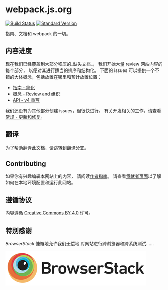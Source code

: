 # webpack.js.org

[![Build Status][13]][10]
[![Standard Version][12]][11]

指南、文档和 webpack 的一切。


## 内容进度

现在我们已经覆盖到大部分积压的_缺失文档_，
我们开始大量 review 网站内容的每个部分，
以便对其进行适当的排序和结构化。
下面的 issues 可以提供一个不错的大体概念，包括放置在哪里和预计放置位置：

- [指南 - 简化][1]
- [概念 - Review and 组织][2]
- [API - v4 重写][8]

我们还没有为其他部分创建 issues，但很快进行。
有关开发相关的工作，请查看[常规 - 更新和修复][3]。


## 翻译

为了帮助翻译此文档，请跳转到[翻译分支][4]。


## Contributing

如果你有兴趣编辑本网站上的内容，
请阅读[作者指南][7]。
请查看[贡献者页面][5]以了解如何在本地环境配置和运行此网站。


## 遵循协议

内容遵循 [Creative Commons BY 4.0][6] 许可。


## 特别感谢

_BrowserStack_ 慷慨地允许我们无偿地
对网站进行跨浏览器和跨系统测试……

[![BrowserStackLogo](./browserstack-logo.png)][9]


[1]: https://github.com/webpack/webpack.js.org/issues/1258
[2]: https://github.com/webpack/webpack.js.org/issues/1386
[3]: https://github.com/webpack/webpack.js.org/issues/1525
[4]: https://github.com/webpack/webpack.js.org/tree/translation
[5]: https://github.com/webpack/webpack.js.org/blob/master/.github/CONTRIBUTING.md
[6]: https://creativecommons.org/licenses/by/4.0/
[7]: https://webpack.js.org/writers-guide
[8]: https://github.com/webpack/webpack.js.org/pull/1754
[9]: http://browserstack.com/
[10]: http://travis-ci.org/webpack/webpack.js.org
[11]: https://github.com/conventional-changelog/standard-version
[12]: https://img.shields.io/badge/release-standard%20version-brightgreen.svg
[13]: https://secure.travis-ci.org/webpack/webpack.js.org.svg
